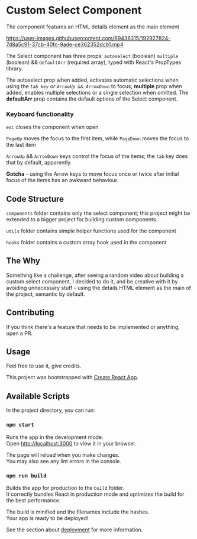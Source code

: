 # Custom Select Component

The component features an HTML details element as the main element

https://user-images.githubusercontent.com/69436315/192927824-7d8a5c91-37cb-40fc-9ade-ce362352dcb1.mp4

The Select component has three props: `autoselect` (boolean) `multiple` (boolean) && `defaultArr` (required array), typed with React's PropTypes library.

The autoselect prop when added, activates automatic selections when using the _`tab key` or `ArrowUp && ArrowDown`_ to focus; **multiple** prop when added, enables multiple selections or a single selection when omitted. The **defaultArr** prop contains the default options of the Select component.

### Keyboard functionality

`esc` closes the component when open

`PageUp` moves the focus to the first item, while `PageDown` moves the focus to the last item





`ArrowUp` && `ArrowDown` keys control the focus of the items; the `tab` key does that by default, apparently.

**Gotcha** - using the Arrow keys to move focus once or twice after initial focus of the items has an awkward behaviour.

## Code Structure

`components` folder contains only the select component; this project might be extended to a bigger project for building custom components.

`utils` folder contains simple helper functions used for the component

`hooks` folder contains a custom array hook used in the component

## The Why

Something like a challenge, after seeing a random video about building a custom select component, I decided to do it, and be creative with it by avoiding unnecessary stuff - using the details HTML element as the main of the project, semantic by default.

## Contributing

If you think there's a feature that needs to be implemented or anything, open a PR.

## Usage

Feel free to use it, give credits.

This project was bootstrapped with [Create React App](https://github.com/facebook/create-react-app).

## Available Scripts

In the project directory, you can run:

### `npm start`

Runs the app in the development mode.\
Open [http://localhost:3000](http://localhost:3000) to view it in your browser.

The page will reload when you make changes.\
You may also see any lint errors in the console.

### `npm run build`

Builds the app for production to the `build` folder.\
It correctly bundles React in production mode and optimizes the build for the best performance.

The build is minified and the filenames include the hashes.\
Your app is ready to be deployed!

See the section about [deployment](https://facebook.github.io/create-react-app/docs/deployment) for more information.

